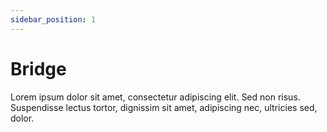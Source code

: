 ```yaml
---
sidebar_position: 1
---
```


# Bridge

Lorem ipsum dolor sit amet, consectetur adipiscing elit. Sed non risus. Suspendisse lectus tortor, dignissim sit amet, adipiscing nec, ultricies sed, dolor.